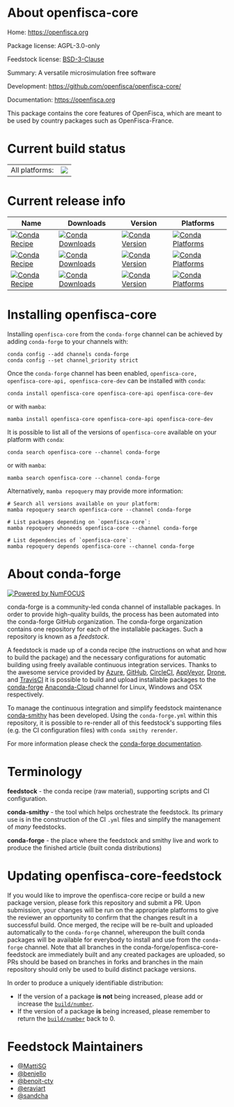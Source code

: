 About openfisca-core
====================

Home: https://openfisca.org

Package license: AGPL-3.0-only

Feedstock license: [BSD-3-Clause](https://github.com/conda-forge/openfisca-core-feedstock/blob/main/LICENSE.txt)

Summary: A versatile microsimulation free software

Development: https://github.com/openfisca/openfisca-core/

Documentation: https://openfisca.org

This package contains the core features of OpenFisca, which are meant to be used by country packages such as OpenFisca-France.

Current build status
====================


<table><tr><td>All platforms:</td>
    <td>
      <a href="https://dev.azure.com/conda-forge/feedstock-builds/_build/latest?definitionId=14967&branchName=main">
        <img src="https://dev.azure.com/conda-forge/feedstock-builds/_apis/build/status/openfisca-core-feedstock?branchName=main">
      </a>
    </td>
  </tr>
</table>

Current release info
====================

| Name | Downloads | Version | Platforms |
| --- | --- | --- | --- |
| [![Conda Recipe](https://img.shields.io/badge/recipe-openfisca--core-green.svg)](https://anaconda.org/conda-forge/openfisca-core) | [![Conda Downloads](https://img.shields.io/conda/dn/conda-forge/openfisca-core.svg)](https://anaconda.org/conda-forge/openfisca-core) | [![Conda Version](https://img.shields.io/conda/vn/conda-forge/openfisca-core.svg)](https://anaconda.org/conda-forge/openfisca-core) | [![Conda Platforms](https://img.shields.io/conda/pn/conda-forge/openfisca-core.svg)](https://anaconda.org/conda-forge/openfisca-core) |
| [![Conda Recipe](https://img.shields.io/badge/recipe-openfisca--core--api-green.svg)](https://anaconda.org/conda-forge/openfisca-core-api) | [![Conda Downloads](https://img.shields.io/conda/dn/conda-forge/openfisca-core-api.svg)](https://anaconda.org/conda-forge/openfisca-core-api) | [![Conda Version](https://img.shields.io/conda/vn/conda-forge/openfisca-core-api.svg)](https://anaconda.org/conda-forge/openfisca-core-api) | [![Conda Platforms](https://img.shields.io/conda/pn/conda-forge/openfisca-core-api.svg)](https://anaconda.org/conda-forge/openfisca-core-api) |
| [![Conda Recipe](https://img.shields.io/badge/recipe-openfisca--core--dev-green.svg)](https://anaconda.org/conda-forge/openfisca-core-dev) | [![Conda Downloads](https://img.shields.io/conda/dn/conda-forge/openfisca-core-dev.svg)](https://anaconda.org/conda-forge/openfisca-core-dev) | [![Conda Version](https://img.shields.io/conda/vn/conda-forge/openfisca-core-dev.svg)](https://anaconda.org/conda-forge/openfisca-core-dev) | [![Conda Platforms](https://img.shields.io/conda/pn/conda-forge/openfisca-core-dev.svg)](https://anaconda.org/conda-forge/openfisca-core-dev) |

Installing openfisca-core
=========================

Installing `openfisca-core` from the `conda-forge` channel can be achieved by adding `conda-forge` to your channels with:

```
conda config --add channels conda-forge
conda config --set channel_priority strict
```

Once the `conda-forge` channel has been enabled, `openfisca-core, openfisca-core-api, openfisca-core-dev` can be installed with `conda`:

```
conda install openfisca-core openfisca-core-api openfisca-core-dev
```

or with `mamba`:

```
mamba install openfisca-core openfisca-core-api openfisca-core-dev
```

It is possible to list all of the versions of `openfisca-core` available on your platform with `conda`:

```
conda search openfisca-core --channel conda-forge
```

or with `mamba`:

```
mamba search openfisca-core --channel conda-forge
```

Alternatively, `mamba repoquery` may provide more information:

```
# Search all versions available on your platform:
mamba repoquery search openfisca-core --channel conda-forge

# List packages depending on `openfisca-core`:
mamba repoquery whoneeds openfisca-core --channel conda-forge

# List dependencies of `openfisca-core`:
mamba repoquery depends openfisca-core --channel conda-forge
```


About conda-forge
=================

[![Powered by
NumFOCUS](https://img.shields.io/badge/powered%20by-NumFOCUS-orange.svg?style=flat&colorA=E1523D&colorB=007D8A)](https://numfocus.org)

conda-forge is a community-led conda channel of installable packages.
In order to provide high-quality builds, the process has been automated into the
conda-forge GitHub organization. The conda-forge organization contains one repository
for each of the installable packages. Such a repository is known as a *feedstock*.

A feedstock is made up of a conda recipe (the instructions on what and how to build
the package) and the necessary configurations for automatic building using freely
available continuous integration services. Thanks to the awesome service provided by
[Azure](https://azure.microsoft.com/en-us/services/devops/), [GitHub](https://github.com/),
[CircleCI](https://circleci.com/), [AppVeyor](https://www.appveyor.com/),
[Drone](https://cloud.drone.io/welcome), and [TravisCI](https://travis-ci.com/)
it is possible to build and upload installable packages to the
[conda-forge](https://anaconda.org/conda-forge) [Anaconda-Cloud](https://anaconda.org/)
channel for Linux, Windows and OSX respectively.

To manage the continuous integration and simplify feedstock maintenance
[conda-smithy](https://github.com/conda-forge/conda-smithy) has been developed.
Using the ``conda-forge.yml`` within this repository, it is possible to re-render all of
this feedstock's supporting files (e.g. the CI configuration files) with ``conda smithy rerender``.

For more information please check the [conda-forge documentation](https://conda-forge.org/docs/).

Terminology
===========

**feedstock** - the conda recipe (raw material), supporting scripts and CI configuration.

**conda-smithy** - the tool which helps orchestrate the feedstock.
                   Its primary use is in the construction of the CI ``.yml`` files
                   and simplify the management of *many* feedstocks.

**conda-forge** - the place where the feedstock and smithy live and work to
                  produce the finished article (built conda distributions)


Updating openfisca-core-feedstock
=================================

If you would like to improve the openfisca-core recipe or build a new
package version, please fork this repository and submit a PR. Upon submission,
your changes will be run on the appropriate platforms to give the reviewer an
opportunity to confirm that the changes result in a successful build. Once
merged, the recipe will be re-built and uploaded automatically to the
`conda-forge` channel, whereupon the built conda packages will be available for
everybody to install and use from the `conda-forge` channel.
Note that all branches in the conda-forge/openfisca-core-feedstock are
immediately built and any created packages are uploaded, so PRs should be based
on branches in forks and branches in the main repository should only be used to
build distinct package versions.

In order to produce a uniquely identifiable distribution:
 * If the version of a package **is not** being increased, please add or increase
   the [``build/number``](https://docs.conda.io/projects/conda-build/en/latest/resources/define-metadata.html#build-number-and-string).
 * If the version of a package **is** being increased, please remember to return
   the [``build/number``](https://docs.conda.io/projects/conda-build/en/latest/resources/define-metadata.html#build-number-and-string)
   back to 0.

Feedstock Maintainers
=====================

* [@MattiSG](https://github.com/MattiSG/)
* [@benjello](https://github.com/benjello/)
* [@benoit-cty](https://github.com/benoit-cty/)
* [@eraviart](https://github.com/eraviart/)
* [@sandcha](https://github.com/sandcha/)

